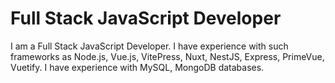 # Full Stack JavaScript Developer

I am a Full Stack JavaScript Developer. I have experience with such frameworks as Node.js, Vue.js, VitePress, Nuxt, NestJS, Express, PrimeVue, Vuetify. I have experience with MySQL, MongoDB databases.
